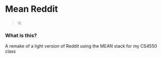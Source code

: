 # Mean Reddit
>:c

### What is this?
A remake of a light version of Reddit using the MEAN stack for my CS4550 class
